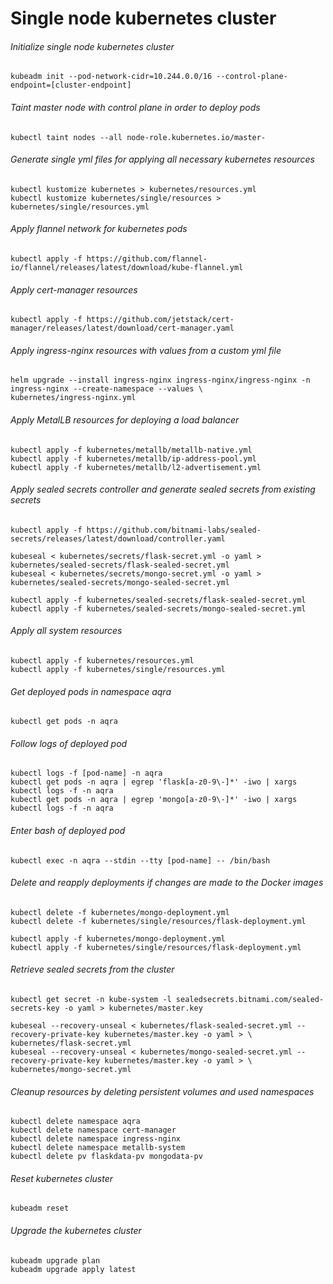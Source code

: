 # Single node kubernetes cluster

###### Initialize single node kubernetes cluster

```
kubeadm init --pod-network-cidr=10.244.0.0/16 --control-plane-endpoint=[cluster-endpoint]
```

###### Taint master node with control plane in order to deploy pods

```
kubectl taint nodes --all node-role.kubernetes.io/master-
```

###### Generate single yml files for applying all necessary kubernetes resources

```
kubectl kustomize kubernetes > kubernetes/resources.yml
kubectl kustomize kubernetes/single/resources > kubernetes/single/resources.yml
```

###### Apply flannel network for kubernetes pods

```
kubectl apply -f https://github.com/flannel-io/flannel/releases/latest/download/kube-flannel.yml
```

###### Apply cert-manager resources

```
kubectl apply -f https://github.com/jetstack/cert-manager/releases/latest/download/cert-manager.yaml
```

###### Apply ingress-nginx resources with values from a custom yml file

```
helm upgrade --install ingress-nginx ingress-nginx/ingress-nginx -n ingress-nginx --create-namespace --values \
kubernetes/ingress-nginx.yml
```

###### Apply MetalLB resources for deploying a load balancer

```
kubectl apply -f kubernetes/metallb/metallb-native.yml
kubectl apply -f kubernetes/metallb/ip-address-pool.yml
kubectl apply -f kubernetes/metallb/l2-advertisement.yml
```

###### Apply sealed secrets controller and generate sealed secrets from existing secrets

```
kubectl apply -f https://github.com/bitnami-labs/sealed-secrets/releases/latest/download/controller.yaml

kubeseal < kubernetes/secrets/flask-secret.yml -o yaml > kubernetes/sealed-secrets/flask-sealed-secret.yml
kubeseal < kubernetes/secrets/mongo-secret.yml -o yaml > kubernetes/sealed-secrets/mongo-sealed-secret.yml
```

```
kubectl apply -f kubernetes/sealed-secrets/flask-sealed-secret.yml
kubectl apply -f kubernetes/sealed-secrets/mongo-sealed-secret.yml
```

###### Apply all system resources

```
kubectl apply -f kubernetes/resources.yml
kubectl apply -f kubernetes/single/resources.yml
```

###### Get deployed pods in namespace aqra

```
kubectl get pods -n aqra
```

###### Follow logs of deployed pod

```
kubectl logs -f [pod-name] -n aqra
kubectl get pods -n aqra | egrep 'flask[a-z0-9\-]*' -iwo | xargs kubectl logs -f -n aqra
kubectl get pods -n aqra | egrep 'mongo[a-z0-9\-]*' -iwo | xargs kubectl logs -f -n aqra
```

###### Enter bash of deployed pod

```
kubectl exec -n aqra --stdin --tty [pod-name] -- /bin/bash
```

###### Delete and reapply deployments if changes are made to the Docker images

```
kubectl delete -f kubernetes/mongo-deployment.yml
kubectl delete -f kubernetes/single/resources/flask-deployment.yml
```

```
kubectl apply -f kubernetes/mongo-deployment.yml
kubectl apply -f kubernetes/single/resources/flask-deployment.yml
```

###### Retrieve sealed secrets from the cluster

```
kubectl get secret -n kube-system -l sealedsecrets.bitnami.com/sealed-secrets-key -o yaml > kubernetes/master.key

kubeseal --recovery-unseal < kubernetes/flask-sealed-secret.yml --recovery-private-key kubernetes/master.key -o yaml > \
kubernetes/flask-secret.yml
kubeseal --recovery-unseal < kubernetes/mongo-sealed-secret.yml --recovery-private-key kubernetes/master.key -o yaml > \
kubernetes/mongo-secret.yml
```

###### Cleanup resources by deleting persistent volumes and used namespaces

```
kubectl delete namespace aqra
kubectl delete namespace cert-manager
kubectl delete namespace ingress-nginx
kubectl delete namespace metallb-system
kubectl delete pv flaskdata-pv mongodata-pv
```

###### Reset kubernetes cluster

```
kubeadm reset
```

###### Upgrade the kubernetes cluster

```
kubeadm upgrade plan
kubeadm upgrade apply latest
```